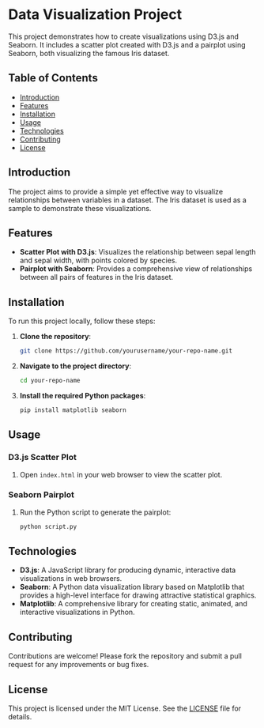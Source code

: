 # Data Visualization Project

This project demonstrates how to create visualizations using D3.js and Seaborn. It includes a scatter plot created with D3.js and a pairplot using Seaborn, both visualizing the famous Iris dataset.

## Table of Contents

- [Introduction](#introduction)
- [Features](#features)
- [Installation](#installation)
- [Usage](#usage)
- [Technologies](#technologies)
- [Contributing](#contributing)
- [License](#license)

## Introduction

The project aims to provide a simple yet effective way to visualize relationships between variables in a dataset. The Iris dataset is used as a sample to demonstrate these visualizations.

## Features

- **Scatter Plot with D3.js**: Visualizes the relationship between sepal length and sepal width, with points colored by species.
- **Pairplot with Seaborn**: Provides a comprehensive view of relationships between all pairs of features in the Iris dataset.

## Installation

To run this project locally, follow these steps:

1. **Clone the repository**:
    ```bash
    git clone https://github.com/yourusername/your-repo-name.git
    ```

2. **Navigate to the project directory**:
    ```bash
    cd your-repo-name
    ```

3. **Install the required Python packages**:
    ```bash
    pip install matplotlib seaborn
    ```

## Usage

### D3.js Scatter Plot

1. Open `index.html` in your web browser to view the scatter plot.

### Seaborn Pairplot

1. Run the Python script to generate the pairplot:
    ```bash
    python script.py
    ```

## Technologies

- **D3.js**: A JavaScript library for producing dynamic, interactive data visualizations in web browsers.
- **Seaborn**: A Python data visualization library based on Matplotlib that provides a high-level interface for drawing attractive statistical graphics.
- **Matplotlib**: A comprehensive library for creating static, animated, and interactive visualizations in Python.

## Contributing

Contributions are welcome! Please fork the repository and submit a pull request for any improvements or bug fixes.

## License

This project is licensed under the MIT License. See the [LICENSE](LICENSE) file for details.
